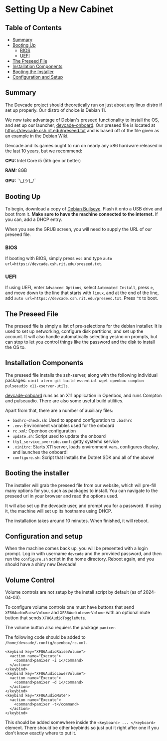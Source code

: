 # Setting Up a New Cabinet

## Table of Contents
- [Summary](#summary)
- [Booting Up](#booting-up)
  - [BIOS](#bios)
  - [UEFI](#uefi)
- [The Preseed File](#the-preseed-file)
- [Installation Components](#installation-components)
- [Booting the Installer](#booting-the-installer)
- [Configuration and Setup](#configuration-and-setup)

## Summary

The Devcade project should theoretically run on just about any linux distro if set up properly. Our distro of choice is Debian 11.

We now take advantage of Debian's preseed functionality to install the OS, and set up our launcher, [devcade-onboard](https://github.com/computersciencehouse/devcade-onboard). Our preseed file is located at https://devcade.csh.rit.edu/preseed.txt and is based off of the file given as an example in the [Debian Wiki](https://wiki.debian.org/DebianInstaller/Preseed).

Devcade and its games ought to run on nearly any x86 hardware released in the last 10 years, but we recommend:

**CPU:** Intel Core i5 (5th gen or better)

**RAM:** 8GB

**GPU:** ¯\\\_(ツ)\_/¯

## Booting Up

To begin, download a copy of [Debian Bullseye](https://mirrors.rit.edu/debian/debian-cd/11.6.0/amd64/iso-cd/debian-11.6.0-amd64-netinst.iso). Flash it onto a USB drive and boot from it. **Make sure to have the machine connected to the internet.** If you can, add a DHCP entry.

When you see the GRUB screen, you will need to supply the URL of our preseed file.

### BIOS

If booting with BIOS, simply press `esc` and type `auto url=https://devcade.csh.rit.edu/preseed.txt`. 

### UEFI

If using UEFI, enter `Advanced Options`, select `Automated Install`, press `e`, and move down to the line that starts with `linux`, and at the end of the line, add `auto url=https://devcade.csh.rit.edu/preseed.txt`. Press `^X` to boot.

## The Preseed File

The preseed file is simply a list of pre-selections for the debian installer. It is used to set up networking, configure disk partitions, and set up the account. It will also handle automatically selecting yes/no on prompts, but can stop to let you control things like the password and the disk to install the OS to.

## Installation Components

The preseed file installs the ssh-server, along with the following individual packages: `xinit xterm git build-essential wget openbox compton pulseaudio x11-xserver-utils`. 

[devcade-onboard](https://github.com/computersciencehouse/devcade-onboard) runs as an X11 application in Openbox, and runs Compton and pulseaudio. There are also some useful build utilities.

Apart from that, there are a number of auxiliary files:

- `bashrc-check.sh`: Used to append configuration to `.bashrc`
- `.env`: Environment variables used for the onboard
- `rc.xml`: Openbox configuration
- `update.sh`: Script used to update the onboard
- `tty1_service_override.conf`: getty systemd service
- `.xinitrc`: Starts X11 server, loads environment vars, configures display, and launches the onboard!
- `configure.sh`: Script that installs the Dotnet SDK and all of the above!

## Booting the installer

The installer will grab the preseed file from our website, which will pre-fill many options for you, such as packages to install. You can navigate to the preseed url in your browser and read the options used.

It will also set up the devcade user, and prompt you for a password. If using it, the machine will set up its hostname using DHCP.

The installation takes around 10 minutes. When finished, it will reboot.

## Configuration and setup

When the machine comes back up, you will be presented with a login prompt. Log in with username `devcade` and the provided password, and then run the `configure.sh` script in the home directory. Reboot again, and you should have a shiny new Devcade!

## Volume Control

Volume controls are not setup by the install script by default (as of 2024-04-03).

To configure volume controls one must have buttons that send `XF86AudioRaiseVolume` and `XF86AudioLowerVolume` with an optional mute button that sends `XF86AudioToggleMute`.

The volume button also requiers the package `pamixer`.

The following code should be added to `/home/devcade/.config/openbox/rc.xml`.

```
<keybind key="XF86AudioRaiseVolume">
  <action name="Execute">
    <command>pamixer -i 1</command>
  </action>
</keybind>
<keybind key="XF86AudioLowerVolume">
  <action name="Execute">
    <command>pamixer -d 1</command>
  </action>
</keybind>
<keybind key="XF86AudioMute">
  <action name="Execute">
    <command>pamixer -t</command>
  </action>
</keybind>
```
This should be added somewhere inside the `<keyboard> ... </keyboard>` element. There should be other keybinds so just put it right after one if you don't know exactly where to put it.
